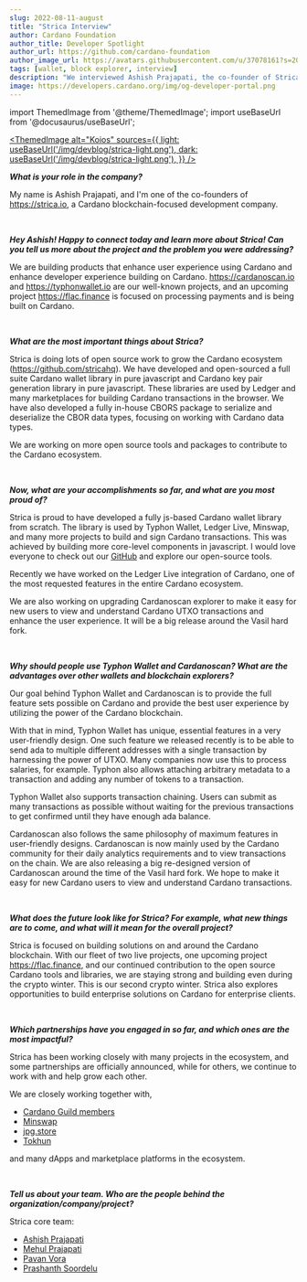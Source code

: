 ```yaml
---
slug: 2022-08-11-august
title: "Strica Interview"
author: Cardano Foundation
author_title: Developer Spotlight
author_url: https://github.com/cardano-foundation
author_image_url: https://avatars.githubusercontent.com/u/37078161?s=200&v=4
tags: [wallet, block explorer, interview]
description: "We interviewed Ashish Prajapati, the co-founder of Strica about various projects they are building and how they contribute to the Cardano ecosystem."
image: https://developers.cardano.org/img/og-developer-portal.png
---
```


import ThemedImage from '@theme/ThemedImage';
import useBaseUrl from '@docusaurus/useBaseUrl';

 [<ThemedImage
alt="Koios"
sources={{
    light: useBaseUrl('/img/devblog/strica-light.png'),
    dark: useBaseUrl('/img/devblog/strica-light.png'),
  }}
/>](https://www.koios.rest)

**_What is your role in the company?_**

My name is Ashish Prajapati, and I'm one of the co-founders of https://strica.io, a Cardano blockchain-focused development company.


<br />

**_Hey Ashish! Happy to connect today and learn more about Strica! Can you tell us more about the project and the problem you were addressing?_**

We are building products that enhance user experience using Cardano and enhance developer experience building on Cardano. https://cardanoscan.io and https://typhonwallet.io are our well-known projects, and an upcoming project https://flac.finance is focused on processing payments and is being built on Cardano.

<!-- truncate -->
<br />

**_What are the most important things about Strica?_**

Strica is doing lots of open source work to grow the Cardano ecosystem (https://github.com/stricahq). We have developed and open-sourced a full suite Cardano wallet library in pure javascript and Cardano key pair generation library in pure javascript. These libraries are used by Ledger and many marketplaces for building Cardano transactions in the browser. We have also developed a fully in-house CBORS package to serialize and deserialize the CBOR data types, focusing on working with Cardano data types.

We are working on more open source tools and packages to contribute to the Cardano ecosystem.


<br />

**_Now, what are your accomplishments so far, and what are you most proud of?_**

Strica is proud to have developed a fully js-based Cardano wallet library from scratch. The library is used by Typhon Wallet, Ledger Live, Minswap, and many more projects to build and sign Cardano transactions. This was achieved by building more core-level components in javascript. I would love everyone to check out our [GitHub](https://github.com/StricaHQ) and explore our open-source tools.

Recently we have worked on the Ledger Live integration of Cardano, one of the most requested features in the entire Cardano ecosystem.

We are also working on upgrading Cardanoscan explorer to make it easy for new users to view and understand Cardano UTXO transactions and enhance the user experience. It will be a big release around the Vasil hard fork.


<br />

**_Why should people use Typhon Wallet and Cardanoscan? What are the advantages over other wallets and blockchain explorers?_**

Our goal behind Typhon Wallet and Cardanoscan is to provide the full feature sets possible on Cardano and provide the best user experience by utilizing the power of the Cardano blockchain.

With that in mind, Typhon Wallet has unique, essential features in a very user-friendly design. One such feature we released recently is to be able to send ada to multiple different addresses with a single transaction by harnessing the power of UTXO. Many companies now use this to process salaries, for example. Typhon also allows attaching arbitrary metadata to a transaction and adding any number of tokens to a transaction.

Typhon Wallet also supports transaction chaining. Users can submit as many transactions as possible without waiting for the previous transactions to get confirmed until they have enough ada balance.

Cardanoscan also follows the same philosophy of maximum features in user-friendly designs. Cardanoscan is now mainly used by the Cardano community for their daily analytics requirements and to view transactions on the chain. We are also releasing a big re-designed version of Cardanoscan around the time of the Vasil hard fork. We hope to make it easy for new Cardano users to view and understand Cardano transactions.


<br />

**_What does the future look like for Strica? For example, what new things are to come, and what will it mean for the overall project?_**

Strica is focused on building solutions on and around the Cardano blockchain. With our fleet of two live projects, one upcoming project https://flac.finance, and our continued contribution to the open source Cardano tools and libraries, we are staying strong and building even during the crypto winter. This is our second crypto winter.
Strica also explores opportunities to build enterprise solutions on Cardano for enterprise clients.


<br />

**_Which partnerships have you engaged in so far, and which ones are the most impactful?_**

Strica has been working closely with many projects in the ecosystem, and some partnerships are officially announced, while for others, we continue to work with and help grow each other.

We are closely working together with,

* [Cardano Guild members](https://cardano-community.github.io/guild-operators/)
* [Minswap](https://minswap.org/)
* [jpg.store](https://www.jpg.store/)
* [Tokhun](https://tokhun.io/marketplace)

and many dApps and marketplace platforms in the ecosystem.


<br />

**_Tell us about your team. Who are the people behind the organization/company/project?_**

Strica core team:

* [Ashish Prajapati](https://twitter.com/ashisherc)
* [Mehul Prajapati](https://twitter.com/mehul_cs)
* [Pavan Vora](https://twitter.com/pavan_vora)
* [Prashanth Soordelu](https://twitter.com/soordeluP)
